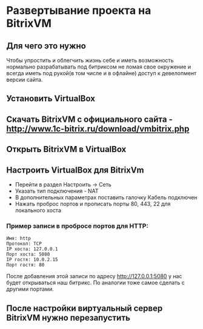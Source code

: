 # Развертывание проекта на BitrixVM

## Для чего это нужно
Чтобы упростить и облегчить жизнь себе и иметь возможность нормально разрабатывать под битриксом не ломая свое окружение и всегда иметь под рукой(в том числе и в офлайне) доступ к девелопмент версии сайта.

## Установить VirtualBox
## Скачать BitrixVM с официального сайта - http://www.1c-bitrix.ru/download/vmbitrix.php
## Открыть BitrixVM в VirtualBox
## Настроить VirtualBox для BitrixVm
* Перейти в раздел Настроить -> Сеть
* Указать тип подключения - NAT
* В дополнительных параметрах поставить галочку Кабель подключен
* Нажать проброс портов и прописать порты 80, 443, 22 для локального хоста

### Пример записи в пробросе портов для HTTP:
```
Имя: http
Протокол: TCP
IP хоста: 127.0.0.1
Порт хоста: 5080
IP гостя: 10.0.2.15
Порт гостя: 80
```
После добавления этой записи по адресу http://127.0.0.1:5080 у нас будет открываться наш битрикс.
По аналогии тоже самое сделать с другими портами.

## После настройки виртуальный сервер BitrixVM нужно перезапустить

